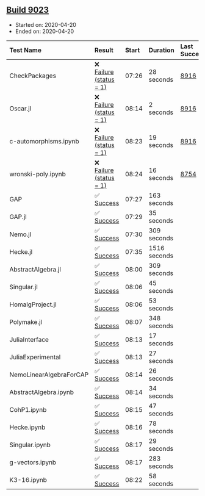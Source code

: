 ## [Build 9023](https://oscarci.mathematik.uni-kl.de/job/oscar/9023/)

* Started on: 2020-04-20
* Ended on: 2020-04-20

| Test Name    | Result | Start | Duration | Last Success | First Failure |
|:-------------|:-------|:------|:---------|:-------------|:--------------|
| CheckPackages | ❌ [Failure (status = 1)](https://oscarci.mathematik.uni-kl.de/job/oscar/9023/artifact/logs/build-9023/CheckPackages.log) | 07:26 | 28 seconds | [8916](https://oscarci.mathematik.uni-kl.de/job/oscar/8916/) | [8920](https://oscarci.mathematik.uni-kl.de/job/oscar/8920/) |
| Oscar.jl | ❌ [Failure (status = 1)](https://oscarci.mathematik.uni-kl.de/job/oscar/9023/artifact/logs/build-9023/Oscar.jl.log) | 08:14 | 2 seconds | [8916](https://oscarci.mathematik.uni-kl.de/job/oscar/8916/) | [8920](https://oscarci.mathematik.uni-kl.de/job/oscar/8920/) |
| c-automorphisms.ipynb | ❌ [Failure (status = 1)](https://oscarci.mathematik.uni-kl.de/job/oscar/9023/artifact/logs/build-9023/c-automorphisms.ipynb.log) | 08:23 | 19 seconds | [8916](https://oscarci.mathematik.uni-kl.de/job/oscar/8916/) | [8920](https://oscarci.mathematik.uni-kl.de/job/oscar/8920/) |
| wronski-poly.ipynb | ❌ [Failure (status = 1)](https://oscarci.mathematik.uni-kl.de/job/oscar/9023/artifact/logs/build-9023/wronski-poly.ipynb.log) | 08:24 | 16 seconds | [8754](https://oscarci.mathematik.uni-kl.de/job/oscar/8754/) | [8755](https://oscarci.mathematik.uni-kl.de/job/oscar/8755/) |
| GAP | ✅ [Success](https://oscarci.mathematik.uni-kl.de/job/oscar/9023/artifact/logs/build-9023/GAP.log) | 07:27 | 163 seconds |  |  |
| GAP.jl | ✅ [Success](https://oscarci.mathematik.uni-kl.de/job/oscar/9023/artifact/logs/build-9023/GAP.jl.log) | 07:29 | 35 seconds |  |  |
| Nemo.jl | ✅ [Success](https://oscarci.mathematik.uni-kl.de/job/oscar/9023/artifact/logs/build-9023/Nemo.jl.log) | 07:30 | 309 seconds |  |  |
| Hecke.jl | ✅ [Success](https://oscarci.mathematik.uni-kl.de/job/oscar/9023/artifact/logs/build-9023/Hecke.jl.log) | 07:35 | 1516 seconds |  |  |
| AbstractAlgebra.jl | ✅ [Success](https://oscarci.mathematik.uni-kl.de/job/oscar/9023/artifact/logs/build-9023/AbstractAlgebra.jl.log) | 08:00 | 309 seconds |  |  |
| Singular.jl | ✅ [Success](https://oscarci.mathematik.uni-kl.de/job/oscar/9023/artifact/logs/build-9023/Singular.jl.log) | 08:06 | 45 seconds |  |  |
| HomalgProject.jl | ✅ [Success](https://oscarci.mathematik.uni-kl.de/job/oscar/9023/artifact/logs/build-9023/HomalgProject.jl.log) | 08:06 | 53 seconds |  |  |
| Polymake.jl | ✅ [Success](https://oscarci.mathematik.uni-kl.de/job/oscar/9023/artifact/logs/build-9023/Polymake.jl.log) | 08:07 | 348 seconds |  |  |
| JuliaInterface | ✅ [Success](https://oscarci.mathematik.uni-kl.de/job/oscar/9023/artifact/logs/build-9023/JuliaInterface.log) | 08:13 | 17 seconds |  |  |
| JuliaExperimental | ✅ [Success](https://oscarci.mathematik.uni-kl.de/job/oscar/9023/artifact/logs/build-9023/JuliaExperimental.log) | 08:13 | 27 seconds |  |  |
| NemoLinearAlgebraForCAP | ✅ [Success](https://oscarci.mathematik.uni-kl.de/job/oscar/9023/artifact/logs/build-9023/NemoLinearAlgebraForCAP.log) | 08:14 | 26 seconds |  |  |
| AbstractAlgebra.ipynb | ✅ [Success](https://oscarci.mathematik.uni-kl.de/job/oscar/9023/artifact/logs/build-9023/AbstractAlgebra.ipynb.log) | 08:14 | 34 seconds |  |  |
| CohP1.ipynb | ✅ [Success](https://oscarci.mathematik.uni-kl.de/job/oscar/9023/artifact/logs/build-9023/CohP1.ipynb.log) | 08:15 | 47 seconds |  |  |
| Hecke.ipynb | ✅ [Success](https://oscarci.mathematik.uni-kl.de/job/oscar/9023/artifact/logs/build-9023/Hecke.ipynb.log) | 08:16 | 78 seconds |  |  |
| Singular.ipynb | ✅ [Success](https://oscarci.mathematik.uni-kl.de/job/oscar/9023/artifact/logs/build-9023/Singular.ipynb.log) | 08:17 | 29 seconds |  |  |
| g-vectors.ipynb | ✅ [Success](https://oscarci.mathematik.uni-kl.de/job/oscar/9023/artifact/logs/build-9023/g-vectors.ipynb.log) | 08:17 | 283 seconds |  |  |
| K3-16.ipynb | ✅ [Success](https://oscarci.mathematik.uni-kl.de/job/oscar/9023/artifact/logs/build-9023/K3-16.ipynb.log) | 08:22 | 58 seconds |  |  |
